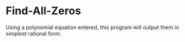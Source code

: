 Find-All-Zeros
==============

Using a polynomial equation entered, this program will output them in simplest rational form.

